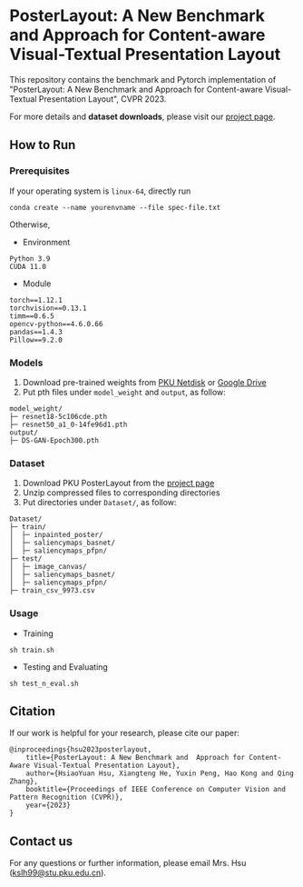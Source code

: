 # PosterLayout: A New Benchmark and Approach for Content-aware Visual-Textual Presentation Layout

This repository contains the benchmark and Pytorch implementation of "PosterLayout: A New Benchmark and Approach for Content-aware Visual-Textual Presentation Layout", CVPR 2023.

For more details and **dataset downloads**, please visit our [project page](http://59.108.48.34/tiki/PosterLayout/).

## How to Run
### Prerequisites

If your operating system is ```linux-64```, directly run
```
conda create --name yourenvname --file spec-file.txt
```

Otherwise, 
- Environment
```
Python 3.9
CUDA 11.0
```
- Module
```
torch==1.12.1
torchvision==0.13.1
timm==0.6.5
opencv-python==4.6.0.66
pandas==1.4.3
Pillow==9.2.0
```

### Models
1. Download pre-trained weights from [PKU Netdisk](https://disk.pku.edu.cn:443/link/B11CA3D24A7A59332A3DDDF2A0A608B2) or [Google Drive]()
2. Put pth files under ```model_weight``` and ```output```, as follow:
```
model_weight/
├─ resnet18-5c106cde.pth
├─ resnet50_a1_0-14fe96d1.pth
output/
├─ DS-GAN-Epoch300.pth
```

### Dataset
1. Download PKU PosterLayout from the [project page](http://59.108.48.34/tiki/PosterLayout/)
2. Unzip compressed files to corresponding directories
3. Put directories under ```Dataset/```, as follow:
```
Dataset/
├─ train/
│  ├─ inpainted_poster/
│  ├─ saliencymaps_basnet/
│  ├─ saliencymaps_pfpn/
├─ test/
│  ├─ image_canvas/
│  ├─ saliencymaps_basnet/
│  ├─ saliencymaps_pfpn/
├─ train_csv_9973.csv
```

### Usage
- Training
```
sh train.sh
```

- Testing and Evaluating
```
sh test_n_eval.sh
```

## Citation
If our work is helpful for your research, please cite our paper:
```
@inproceedings{hsu2023posterlayout,
    title={PosterLayout: A New Benchmark and  Approach for Content-Aware Visual-Textual Presentation Layout},
    author={HsiaoYuan Hsu, Xiangteng He, Yuxin Peng, Hao Kong and Qing Zhang},
    booktitle={Proceedings of IEEE Conference on Computer Vision and Pattern Recognition (CVPR)},
    year={2023}
}
```

## Contact us
For any questions or further information, please email Mrs. Hsu (kslh99@stu.pku.edu.cn).
